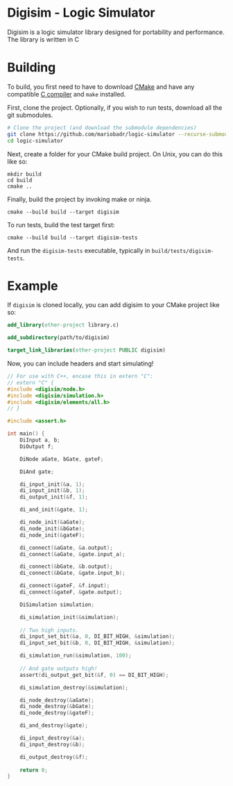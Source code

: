 # Digisim - Logic Simulator

Digisim is a logic simulator library designed for portability and performance.
The library is written in C 

# Building

To build, you first need to have to download [CMake](https://cmake.org) and have any compatible [C compiler](https://clang.llvm.org) and `make` installed.

First, clone the project. Optionally, if you wish to run tests, download all the git submodules.

```sh
# Clone the project (and download the submodule dependencies)
git clone https://github.com/mariobadr/logic-simulator --recurse-submodules
cd logic-simulator
```

Next, create a folder for your CMake build project. On Unix, you can do this like so:
```
mkdir build
cd build
cmake ..
```

Finally, build the project by invoking make or ninja.

```
cmake --build build --target digisim
```

To run tests, build the test target first:
```
cmake --build build --target digisim-tests
```

And run the `digisim-tests` executable, typically in `build/tests/digisim-tests`.

# Example

If `digisim` is cloned locally, you can add digisim to your CMake project like so:
```cmake
add_library(other-project library.c)

add_subdirectory(path/to/digisim)

target_link_libraries(other-project PUBLIC digisim)
```

Now, you can include headers and start simulating!


```c
// For use with C++, encase this in extern "C":
// extern "C" {
#include <digisim/node.h>
#include <digisim/simulation.h>
#include <digisim/elements/all.h>
// }

#include <assert.h>

int main() {
    DiInput a, b;
    DiOutput f;

    DiNode aGate, bGate, gateF;

    DiAnd gate;

    di_input_init(&a, 1);
    di_input_init(&b, 1);
    di_output_init(&f, 1);

    di_and_init(&gate, 1);

    di_node_init(&aGate);
    di_node_init(&bGate);
    di_node_init(&gateF);

    di_connect(&aGate, &a.output);
    di_connect(&aGate, &gate.input_a);

    di_connect(&bGate, &b.output);
    di_connect(&bGate, &gate.input_b);

    di_connect(&gateF, &f.input);
    di_connect(&gateF, &gate.output);

    DiSimulation simulation;

    di_simulation_init(&simulation);
    
    // Two high inputs.
    di_input_set_bit(&a, 0, DI_BIT_HIGH, &simulation);
    di_input_set_bit(&b, 0, DI_BIT_HIGH, &simulation);

    di_simulation_run(&simulation, 100);
    
    // And gate outputs high!
    assert(di_output_get_bit(&f, 0) == DI_BIT_HIGH);

    di_simulation_destroy(&simulation);

    di_node_destroy(&aGate);
    di_node_destroy(&bGate);
    di_node_destroy(&gateF);

    di_and_destroy(&gate);

    di_input_destroy(&a);
    di_input_destroy(&b);

    di_output_destroy(&f);
    
    return 0;
}
```

